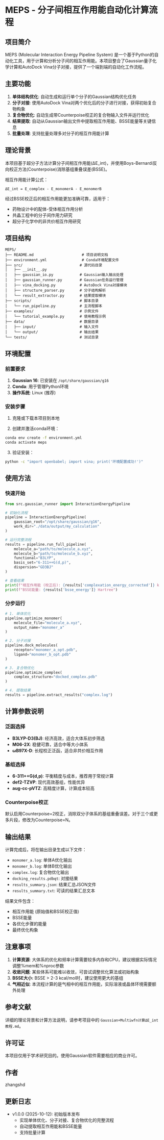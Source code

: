 # MEPS - 分子间相互作用能自动化计算流程

## 项目简介

MEPS (Molecular Interaction Energy Pipeline System) 是一个基于Python的自动化工具，用于计算和分析分子间的相互作用能。本项目整合了Gaussian量子化学计算和AutoDock Vina分子对接，提供了一个端到端的自动化工作流程。

## 主要功能

1. **单体结构优化**: 自动生成和运行单个分子的Gaussian结构优化任务
2. **分子对接**: 使用AutoDock Vina对两个优化后的分子进行对接，获得初始复合物构象
3. **复合物优化**: 自动生成带Counterpoise校正的复合物输入文件并运行优化
4. **结果提取**: 自动从Gaussian输出文件中提取相互作用能、BSSE能量等关键信息
5. **批量处理**: 支持批量处理多对分子的相互作用能计算

## 理论背景

本项目基于超分子方法计算分子间相互作用能(ΔE_int)，并使用Boys-Bernardi反向校正方法(Counterpoise)消除基组重叠误差(BSSE)。

相互作用能计算公式：
```
ΔE_int = E_complex - E_monomerA - E_monomerB
```

经过BSSE校正后的相互作用能更加准确可靠，适用于：
- 药物设计中的配体-受体相互作用分析
- 共晶工程中的分子间作用力研究
- 超分子化学中的非共价相互作用研究

## 项目结构

```
MEPS/
├── README.md                      # 项目说明文档
├── environment.yml                # Conda环境配置文件
├── src/                          # 源代码目录
│   ├── __init__.py
│   ├── gaussian_io.py            # Gaussian输入输出处理
│   ├── gaussian_runner.py        # Gaussian任务运行管理
│   ├── vina_docking.py           # AutoDock Vina对接模块
│   ├── structure_parser.py       # 分子结构解析
│   └── result_extractor.py       # 结果提取模块
├── scripts/                      # 脚本目录
│   └── run_pipeline.py           # 主流程脚本
├── examples/                     # 示例文件
│   └── tutorial_example.py       # 使用教程示例
├── data/                         # 数据目录
│   ├── input/                    # 输入文件
│   └── output/                   # 输出结果
└── tests/                        # 测试目录
```

## 环境配置

### 前置要求

1. **Gaussian 16**: 已安装在 `/opt/share/gaussian/g16`
2. **Conda**: 用于管理Python环境
3. **操作系统**: Linux (推荐)

### 安装步骤

1. 克隆或下载本项目到本地

2. 创建并激活conda环境：
```bash
conda env create -f environment.yml
conda activate meps
```

3. 验证安装：
```bash
python -c "import openbabel; import vina; print('环境配置成功!')"
```

## 使用方法

### 快速开始

```python
from src.gaussian_runner import InteractionEnergyPipeline

# 初始化流程
pipeline = InteractionEnergyPipeline(
    gaussian_root="/opt/share/gaussian/g16",
    work_dir="./data/output/my_calculation"
)

# 运行完整流程
results = pipeline.run_full_pipeline(
    molecule_a="path/to/molecule_a.xyz",
    molecule_b="path/to/molecule_b.xyz",
    functional="B3LYP",
    basis_set="6-311++G(d,p)",
    dispersion="GD3BJ"
)

# 查看结果
print(f"相互作用能 (校正后): {results['complexation_energy_corrected']} kcal/mol")
print(f"BSSE能量: {results['bsse_energy']} Hartree")
```

### 分步运行

```python
# 1. 单体优化
pipeline.optimize_monomer(
    molecule_file="molecule_a.xyz",
    output_name="monomer_a"
)

# 2. 分子对接
pipeline.dock_molecules(
    receptor="monomer_a_opt.pdb",
    ligand="monomer_b_opt.pdb"
)

# 3. 复合物优化
pipeline.optimize_complex(
    complex_structure="docked_complex.pdb"
)

# 4. 提取结果
results = pipeline.extract_results("complex.log")
```

## 计算参数说明

### 泛函选择

- **B3LYP-D3(BJ)**: 经济高效，适合大体系初步筛选
- **M06-2X**: 稳健可靠，适合中等大小体系
- **ωB97X-D**: 长程校正泛函，适合非共价相互作用

### 基组选择

- **6-311++G(d,p)**: 平衡精度与成本，推荐用于常规计算
- **def2-TZVP**: 现代高效基组，性能优异
- **aug-cc-pVTZ**: 高精度计算，计算成本较高

### Counterpoise校正

默认启用Counterpoise=2校正，消除双分子体系的基组重叠误差。对于三个或更多片段，修改为Counterpoise=N。

## 输出结果

计算完成后，将在输出目录生成以下文件：

- `monomer_a.log`: 单体A优化输出
- `monomer_b.log`: 单体B优化输出
- `complex.log`: 复合物优化输出
- `docking_results.pdbqt`: 对接结果
- `results_summary.json`: 结果汇总JSON文件
- `results_summary.txt`: 可读的结果汇总文本

结果文件包含：
- 相互作用能 (原始值和BSSE校正值)
- BSSE能量
- 各优化步骤的能量
- 最终优化构象

## 注意事项

1. **计算资源**: 大体系的优化和频率计算需要较多内存和CPU，建议根据实际情况调整%mem和%nproc参数
2. **收敛问题**: 某些体系可能难以收敛，可尝试调整优化算法或初始构象
3. **BSSE大小**: BSSE > 2-3 kcal/mol时，建议使用更大的基组
4. **气相近似**: 本流程计算的是气相中的相互作用能，实际溶液或晶体环境需要额外处理

## 参考文献

详细的理论背景和计算方法说明，请参考项目中的 `Gaussian+Multiwfn计算ΔE_int教程.md`。

## 许可证

本项目仅用于学术研究目的。使用Gaussian软件需要相应的商业许可。

## 作者

zhangshd

## 更新日志

- v1.0.0 (2025-10-12): 初始版本发布
  - 实现单体优化、分子对接、复合物优化的完整流程
  - 自动提取相互作用能和BSSE能量
  - 支持批量计算
